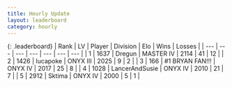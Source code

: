 ```yaml
---
title: Hourly Update
layout: leaderboard
category: hourly
---
```


{: .leaderboard}
| Rank | LV | Player | Division | Elo | Wins | Losses |
| --- | --- | --- | --- | --- | --- | --- |
| <span data-change="0">1</span> | 1637 | <span title="ID: 337810">Dregun</span> | MASTER IV | <span data-change="0">2114</span> | <span data-change="0">41</span> | <span data-change="0">12</span> |
| <span data-change="0">2</span> | 1426 | <span title="ID: 41925">lucapoke</span> | ONYX III | <span data-change="0">2025</span> | <span data-change="0">9</span> | <span data-change="0">2</span> |
| <span data-change="1">3</span> | 166 | <span title="ID: 756342">#1 BRYAN FAN!!!</span> | ONYX IV | <span data-change="7">2017</span> | <span data-change="1">25</span> | <span data-change="0">8</span> |
| <span data-change="-1">4</span> | 1028 | <span title="ID: 510699">LancerAndSusie</span> | ONYX IV | <span data-change="-13">2010</span> | <span data-change="0">21</span> | <span data-change="1">7</span> |
| <span data-change="1">5</span> | 2912 | <span title="ID: 353063">Sktima</span> | ONYX IV | <span data-change="0">2000</span> | <span data-change="0">5</span> | <span data-change="0">1</span> |